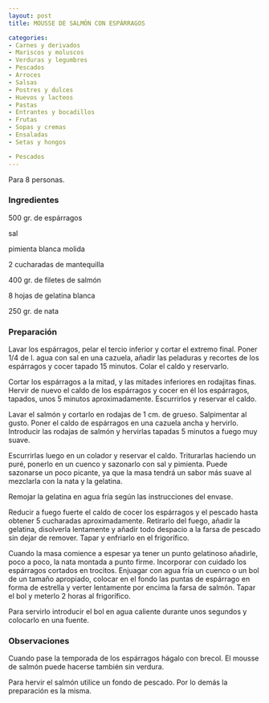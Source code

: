 ```yaml
---
layout: post
title: MOUSSE DE SALMÓN CON ESPÁRRAGOS

categories:
- Carnes y derivados
- Mariscos y moluscos
- Verduras y legumbres
- Pescados
- Arroces
- Salsas
- Postres y dulces
- Huevos y lacteos
- Pastas
- Entrantes y bocadillos
- Frutas
- Sopas y cremas
- Ensaladas
- Setas y hongos

- Pescados
---
```

Para 8 personas.

<h3>Ingredientes</h3>

500 gr. de espárragos

sal

pimienta blanca molida

2 cucharadas de mantequilla

400 gr. de filetes de salmón

8 hojas de gelatina blanca

250 gr. de nata

<h3>Preparación</h3>

Lavar los espárragos, pelar el tercio inferior y cortar el extremo final. Poner 1/4 de l. agua con sal en una cazuela, añadir las peladuras y recortes de los espárragos y cocer tapado 15 minutos. Colar el caldo y reservarlo.

Cortar los espárragos a la mitad, y las mitades inferiores en rodajitas finas. Hervir de nuevo el caldo de los espárragos y cocer en él los espárragos, tapados, unos 5 minutos aproximadamente. Escurrirlos y reservar el caldo.

Lavar el salmón y cortarlo en rodajas de 1 cm. de grueso. Salpimentar al gusto. Poner el caldo de espárragos en una cazuela ancha y hervirlo. Introducir las rodajas de salmón y hervirlas tapadas 5 minutos a fuego muy suave.

Escurrirlas luego en un colador y reservar el caldo. Triturarlas haciendo un puré, ponerlo en un cuenco y sazonarlo con sal y pimienta. Puede sazonarse un poco picante, ya que la masa tendrá un sabor más suave al mezclarla con la nata y la gelatina.

Remojar la gelatina en agua fría según las instrucciones del envase.

Reducir a fuego fuerte el caldo de cocer los espárragos y el pescado hasta obtener 5 cucharadas aproximadamente. Retirarlo del fuego, añadir la gelatina, disolverla lentamente y añadir todo despacio a la farsa de pescado sin dejar de remover. Tapar y enfriarlo en el frigorífico.

Cuando la masa comience a espesar ya tener un punto gelatinoso añadirle, poco a poco, la nata montada a punto firme. Incorporar con cuidado los espárragos cortados en trocitos. Enjuagar con agua fría un cuenco o un bol de un tamaño apropiado, colocar en el fondo las puntas de espárrago en forma de estrella y verter lentamente por encima la farsa de salmón. Tapar el bol y meterlo 2 horas al frigorífico.

Para servirlo introducir el bol en agua caliente durante unos segundos y colocarlo en una fuente.

<h3>Observaciones</h3>

Cuando pase la temporada de los espárragos hágalo con brecol. El mousse de salmón puede hacerse también sin verdura.

Para hervir el salmón utilice un fondo de pescado. Por lo demás la preparación es la misma.

